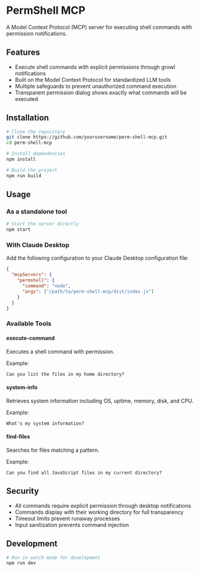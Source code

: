 # PermShell MCP

A Model Context Protocol (MCP) server for executing shell commands with permission notifications.

## Features

- Execute shell commands with explicit permissions through growl notifications
- Built on the Model Context Protocol for standardized LLM tools
- Multiple safeguards to prevent unauthorized command execution
- Transparent permission dialog shows exactly what commands will be executed

## Installation

```bash
# Clone the repository
git clone https://github.com/yourusername/perm-shell-mcp.git
cd perm-shell-mcp

# Install dependencies
npm install

# Build the project
npm run build
```

## Usage

### As a standalone tool

```bash
# Start the server directly
npm start
```

### With Claude Desktop

Add the following configuration to your Claude Desktop configuration file:

```json
{
  "mcpServers": {
    "permshell": {
      "command": "node",
      "args": ["/path/to/perm-shell-mcp/dist/index.js"]
    }
  }
}
```

### Available Tools

#### execute-command

Executes a shell command with permission.

Example:
```
Can you list the files in my home directory?
```

#### system-info

Retrieves system information including OS, uptime, memory, disk, and CPU.

Example:
```
What's my system information?
```

#### find-files

Searches for files matching a pattern.

Example:
```
Can you find all JavaScript files in my current directory?
```

## Security

- All commands require explicit permission through desktop notifications
- Commands display with their working directory for full transparency
- Timeout limits prevent runaway processes
- Input sanitization prevents command injection

## Development

```bash
# Run in watch mode for development
npm run dev
```

